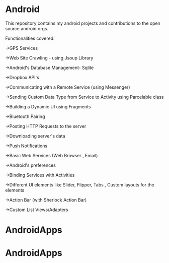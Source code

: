 Android
=======

This repository contains my android projects and contributions to the open source android orgs.

Functionalities covered:

->GPS Services

->Web Site Crawling - using Jsoup Library

->Android's Database Management- Sqlite

->Dropbox API's

->Communicating with a Remote Service (using Messenger)

->Sending Custom Data Type from Service to Activity using Parcelable class

->Building a Dynamic UI using Fragments

->Bluetooth Pairing

->Posting HTTP Requests to the server

->Downloading server's data

->Push Notifications

->Basic Web Services (Web Browser , Email)

->Android's preferences

->Binding Services with Activities

->Different UI elements like Slider, Flipper, Tabs , Custom layouts for the elements

->Action Bar (with Sherlock Action Bar)

->Custom List Views/Adapters









# AndroidApps
# AndroidApps

